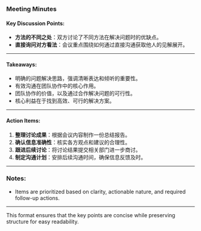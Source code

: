 

### Meeting Minutes

#### Key Discussion Points:
- **方法的不同之处**：双方讨论了不同方法在解决问题时的优缺点。
- **直接询问对方看法**：会议重点围绕如何通过直接沟通获取他人的见解展开。

---

#### Takeaways:
- 明确的问题解决思路，强调清晰表达和倾听的重要性。
- 有效沟通在团队协作中的核心作用。
- 团队协作的价值，以及通过合作解决问题的可行性。
- 核心利益在于找到高效、可行的解决方案。

---

#### Action Items:
1. **整理讨论成果**：根据会议内容制作一份总结报告。
2. **确认信息准确性**：核实各方观点和建议的合理性。
3. **跟进后续讨论**：将讨论结果提交相关部门进一步商讨。
4. **制定沟通计划**：安排后续沟通时间，确保信息反馈及时。

---

### Notes:
- Items are prioritized based on clarity, actionable nature, and required follow-up actions.

---

This format ensures that the key points are concise while preserving structure for easy readability.